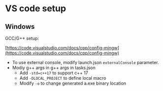 # VS code setup

## Windows

GCC/G++ setup:

[https://code.visualstudio.com/docs/cpp/config-mingw](https://code.visualstudio.com/docs/cpp/config-mingw)

* To use external console, modify launch.json `externalConsole` parameter.
* Modiy g++ args in g++ args in tasks.json
  * Add `-std=c++17` to support c++ 17
  * Add `-DLOCAL_PROJECT` to define local macro
  * Modify `-o` to change generated a.exe binary location